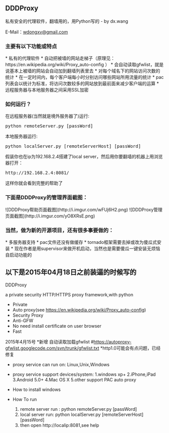 <h2>DDDProxy</h2>
私有安全的代理软件，翻墙用的，用Python写的 - by dx.wang

E-Mail：wdongxv@gmail.com


<h3>主要有以下功能或特点</h3>
*	私有的代理软件
*	自动把被墙的网站走梯子（原理见：https://en.wikipedia.org/wiki/Proxy_auto-config ）
*	会自动读取gfwlist，就是说基本上被墙的网站会自动加到翻墙列表里去
*	对每个域名下的网站访问次数的统计
*	在一定时间内，每个客户端每小时分别访问哪些网站所用流量的统计
*	pac列表会以统计为标准，将访问次数较多的网站放到最前面来减少客户端的运算
*	远程服务器与本地服务器之间采用SSL加密

<h3>如何运行？</h3>
在远程服务器(当然就是境外服务器了)运行: 
<pre>python remoteServer.py [passWord]</pre>
本地服务器运行: 
<pre>python localServer.py [remoteServerHost] [passWord]</pre>
假装你也在ip为192.168.2.4搭建了local server，然后用你要翻墙的机器上用浏览器打开：
<pre>http://192.168.2.4:8081/</pre>
这样你就会看到完整的帮助了

<h3>下面是DDDProxy的管理界面截图：</h3>
![DDDProxy帮助页面截图](http://i.imgur.com/wFUj6H2.png)
![DDDProxy管理页面截图](http://i.imgur.com/yO8XRsE.png)
<h3>当然，做为新的开源项目，还有很多事要做的：</h3>
*	多服务器支持
*	pac文件还没有做缓存
*	tornado框架需要去掉或改为傻瓜式安装
*	现在作者是用supervisor来做开机启动，当然也是需要傻瓜一键安装无烦恼自启动功能的




<h2>以下是2015年04月18日之前装逼的时候写的</h2>

DDDProxy

a private security HTTP/HTTPS proxy framework,with python

* Private
* Auto proxy(see https://en.wikipedia.org/wiki/Proxy_auto-config)
* Security Proxy
* Anti-GFW
* No need install certificate on user browser
* Fast

2015年4月15号
	*新增 自动读取加载gfwlist #https://autoproxy-gfwlist.googlecode.com/svn/trunk/gfwlist.txt
	*http1.0可能会有点问题，已经修复


* proxy service can run on:
	Linux,Unix,Windows

* proxy service support devices/system:
	1.windows xp+
	2.iPhone,iPad
	3.Android 5.0+
	4.Mac OS X
	5.other support PAC auto proxy
* How to install
	windows
	

* How To run
	1. remote server run : python remoteServer.py [passWord]
	2. local server run: python localServer.py [remoteServerHost] [passWord]
	3. then open http://localip:8081,see help


